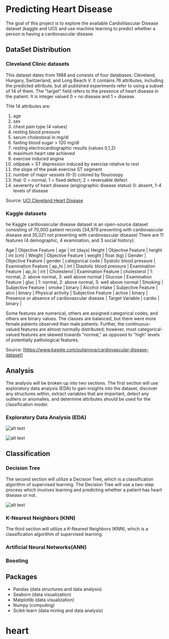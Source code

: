 # Predicting Heart Disease

The goal of this project is to explore the available CardioVascular Disease dataset (kaggle and UCI) and 
use machine learning to predict whether a person is having a cardiovascular disease. 

## DataSet Distribution

### Cleveland Clinic datasets

This dataset dates from 1988 and consists of four databases:
Cleveland, Hungary, Switzerland, and Long Beach V. 
It contains 76 attributes, including the predicted attribute, 
but all published experiments refer to using a subset of 14 of them. 
The "target" field refers to the presence of heart disease in the patient. 
It is integer valued 0 = no disease and 1 = disease.

THe 14 attributes are:
1. age
2. sex
3. chest pain type (4 values)
4.  resting blood pressure
5. serum cholestoral in mg/dl
6. fasting blood sugar > 120 mg/dl
7. resting electrocardiographic results (values 0,1,2)
8. maximum heart rate achieved
9. exercise induced angina
10. oldpeak = ST depression induced by exercise relative to rest
11. the slope of the peak exercise ST segment
12. number of major vessels (0-3) colored by flourosopy
13. thal: 0 = normal; 1 = fixed defect; 2 = reversable defect
14. severerity of heart disease (angiographic disease status) 
    0: absent, 1-4 levels of disease 

Source: [UCI Cleveland Heart Disease](https://archive.ics.uci.edu/ml/datasets/Heart+Disease)


### Kaggle datasets
he Kaggle cardiovascular disease dataset is an open-source dataset consisting of 70,000 
patient records (34,979 presenting with cardiovascular disease and 35,021 not presenting with cardiovascular disease) 
There are 11 features (4 demographic, 4 examination, and 3 social history):

Age | Objective Feature | age | int (days)
Height | Objective Feature | height | int (cm) |
Weight | Objective Feature | weight | float (kg) |
Gender | Objective Feature | gender | categorical code |
Systolic blood pressure | Examination Feature | ap_hi | int |
Diastolic blood pressure | Examination Feature | ap_lo | int |
Cholesterol | Examination Feature | cholesterol | 1: normal, 2: above normal, 3: well above normal |
Glucose | Examination Feature | gluc | 1: normal, 2: above normal, 3: well above normal |
Smoking | Subjective Feature | smoke | binary |
Alcohol intake | Subjective Feature | alco | binary |
Physical activity | Subjective Feature | active | binary |
Presence or absence of cardiovascular disease | Target Variable | cardio | binary |

Some features are numerical, others are assigned categorical codes, and others are binary values. The classes are balanced, but there were more female patients observed than male patients. Further, the continuous-valued features are almost normally distributed; however, most categorical-valued features are skewed towards "normal," as opposed to "high" levels of potentially pathological features.

Source: [https://www.kaggle.com/sulianova/cardiovascular-disease-dataset]

## Analysis

The analysis will be broken up into two sections. 
The first section will use exploratory data analysis (EDA) to gain insights 
into the dataset, discover any structures within,
extract variables that are important, detect any outliers or anomalies, 
and determine attributes should be used for the classification model. 

### Exploratory Data Analysis (EDA)

![alt text](https://github.com/dreblock87/ClevelandHeartDisease/blob/master/Images/Barchart.png "Logo Title Text 1")

![alt text](https://github.com/dreblock87/ClevelandHeartDisease/blob/master/Images/Pairplot.png "Logo Title Text 1")

## Classification


### Decision Tree

The second section will utilize a Decision Tree, which is a classification algorithm of supervised learning. The Decision Tree will use a two-step process which involves learning and predicting whether a patient has heart disease or not. 

![alt text](https://github.com/dreblock87/ClevelandHeartDisease/blob/master/Images/Decisiontree.png "Logo Title Text 1")

### K-Nearest Neighbors (KNN)

The third section will utilize a K-Nearest Neighbors (KNN), 
which is a classification algorithm of supervised learning.


### Artificial Neural Networks(ANN)


### Boosting


## Packages
  * Pandas (data structures and data analysis)
  * Seaborn (data visualization)
  * Matplotlib (data visualization)
  * Numpy (computing)
  * Scikit-learn (data mining and data analysis)
  
# heart
